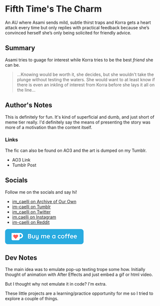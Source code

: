 # Fifth Time's The Charm

An AU where Asami sends mild, subtle thirst traps and Korra gets a heart attack every time but only replies with practical feedback because she’s convinced herself she’s only being solicited for friendly advice.


## Summary

Asami tries to guage for interest while Korra tries to be the best *friend* she can be.

> &hellip;Knowing would be worth it, she decides, but she wouldn't take the plunge without testing the waters. She would want to at least know if there is even an inkling of interest from Korra before she lays it all on the line&hellip;


## Author's Notes

This is definitely for fun. It's kind of superficial and dumb, and just short of meme tier really. I'd definitely say the means of presenting the story was more of a motivation than the content itself.

### Links

The fic can also be found on AO3 and the art is dumped on my Tumblr.

- AO3 Link
- Tumblr Post

## Socials

Follow me on the socials and say hi! 

- [im_caelli on Archive of Our Own](https://archiveofourown.org/users/im_caelli/works)
- [im-caelli on Tumblr](https://im-caelli.tumblr.com/)
- [im_caelli on Twitter](https://twitter.com/im_caelli)
- [im.caelli on Instagram](https://www.instagram.com/im.caelli/)
- [im-caelli on Reddit](https://www.reddit.com/user/im-caelli)

[![kofi.com/caelli](img/kofi.png)](https://ko-fi.com/caelli)

## Dev Notes

The main idea was to emulate pop-up texting trope some how. Initially thought of animation with After Effects and just embed a gif or html video. 

But I thought why not emulate it in code? I'm extra.

These little projects are a learning/practice opportunity for me so I tried to explore a couple of things.

